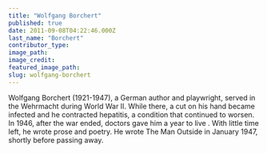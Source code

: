```yaml
---
title: "Wolfgang Borchert"
published: true
date: 2011-09-08T04:22:46.000Z
last_name: "Borchert"
contributor_type:
image_path:
image_credit:
featured_image_path:
slug: wolfgang-borchert
---
```


Wolfgang Borchert (1921-1947), a German author and playwright, served in the Wehrmacht during World War II. While there, a cut on his hand became infected and he contracted hepatitis, a condition that continued to worsen. In 1946, after the war ended, doctors gave him a year to live . With little time left, he wrote prose and poetry. He wrote The Man Outside in January 1947, shortly before passing away.

